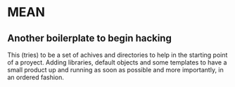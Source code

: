 # MEAN 
## Another boilerplate to begin hacking

This (tries) to be a set of achives and directories
to help in the starting point of a proyect. Adding
libraries, default objects and some templates to have
a small product up and running as soon as possible
and more importantly, in an ordered fashion.

 


